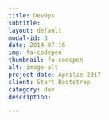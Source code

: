 ```yaml
---
title: DevOps
subtitle:
layout: default
modal-id: 3
date: 2014-07-16
img: fa-codepen
thumbnail: fa-codepen
alt: image-alt
project-date: Aprilie 2017
client: Start Bootstrap
category: dev
description:

---
```

